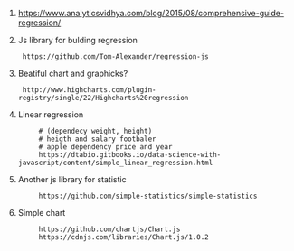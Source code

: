 1. https://www.analyticsvidhya.com/blog/2015/08/comprehensive-guide-regression/

2. Js library for bulding regression
      
        https://github.com/Tom-Alexander/regression-js
3. Beatiful chart and graphicks?
        
        http://www.highcharts.com/plugin-registry/single/22/Highcharts%20regression
4. Linear regression
            
            # (dependecy weight, height)
            # heigth and salary footbaler
            # apple dependency price and year 
            https://dtabio.gitbooks.io/data-science-with-javascript/content/simple_linear_regression.html
5. Another js library for statistic 
            
            https://github.com/simple-statistics/simple-statistics
6. Simple chart 
            
            https://github.com/chartjs/Chart.js
            https://cdnjs.com/libraries/Chart.js/1.0.2
